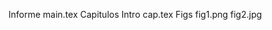 Informe
    main.tex
    Capitulos
        Intro
            cap.tex
            Figs
                fig1.png
                fig2.jpg
                